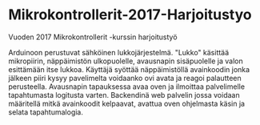 # Mikrokontrollerit-2017-Harjoitustyo
Vuoden 2017 Mikrokontrollerit -kurssin harjoitustyö

Arduinoon perustuvat sähköinen lukkojärjestelmä. "Lukko" käsittää mikropiirin, näppäimistön ulkopuolelle, avausnapin sisäpuolelle ja valon esittämään itse lukkoa. Käyttäjä syöttää näppäimistöllä avainkoodin jonka jälkeen piiri kysyy pavelimelta voidaanko ovi avata ja reagoi palautteen perusteella. Avausnapin tapauksessa avaa oven ja ilmoittaa palvelimelle tapahtumasta logitusta varten. Backendinä web palvelin jossa voidaan määritellä mitkä avainkoodit kelpaavat, avattua oven ohjelmasta käsin ja selata tapahtumalogia.
